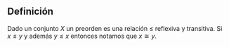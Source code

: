 
## Definición

Dado un conjunto $X$ un preorden es una relación $\leq$ reflexiva y transitiva. Si $x\leq y$ y además $y\leq x$ entonces notamos que $x \cong y$.

